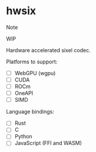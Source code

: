 # hwsix

> [!NOTE]
> WIP

Hardware accelerated sixel codec.

Platforms to support:

- [ ] WebGPU (wgpu)
- [ ] CUDA
- [ ] ROCm
- [ ] OneAPI
- [ ] SIMD

Language bindings:

- [ ] Rust
- [ ] C
- [ ] Python
- [ ] JavaScript (FFI and WASM)
